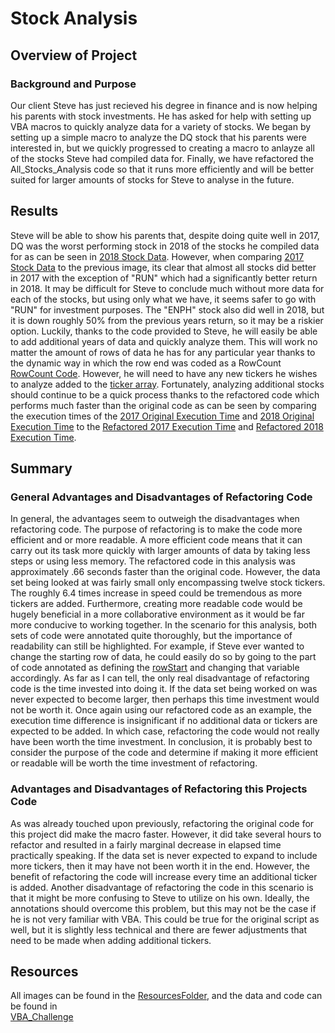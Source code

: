 # Stock Analysis
## Overview of Project
### Background and Purpose
Our client Steve has just recieved his degree in finance and is now helping his parents with stock investments. He has asked for help with setting up VBA macros to quickly analyze data for a variety of stocks. We began by setting up a simple macro to analyze the DQ stock that his parents were interested in, but we quickly progressed to creating a macro to anlayze all of the stocks Steve had compiled data for. Finally, we have refactored the All_Stocks_Analysis code so that it runs more efficiently and will be better suited for larger amounts of stocks for Steve to analyse in the future. 
## Results
Steve will be able to show his parents that, despite doing quite well in 2017, DQ was the worst performing stock in 2018 of the stocks he compiled data for as can be seen in [2018 Stock Data](https://github.com/MDaily7/Stock-Analysis/blob/main/Challenge/Resources/VBA_Challenge_2018_StockData.png). However, when comparing [2017 Stock Data](https://github.com/MDaily7/Stock-Analysis/blob/main/Challenge/Resources/VBA_Challenge_2017_StockData.png) to the previous image, its clear that almost all stocks did better in 2017 with the exception of "RUN" which had a significantly better return in 2018. It may be difficult for Steve to conclude much without more data for each of the stocks, but using only what we have, it seems safer to go with "RUN" for investment purposes. The "ENPH" stock also did well in 2018, but it is down roughly 50% from the previous years return, so it may be a riskier option. Luckily, thanks to the code provided to Steve, he will easily be able to add additional years of data and quickly analyze them. This will work no matter the amount of rows of data he has for any particular year thanks to the dynamic way in which the row end was coded as a RowCount [RowCount Code](https://github.com/MDaily7/Stock-Analysis/blob/main/Challenge/Resources/RowCountCode.png). However, he will need to have any new  tickers he wishes to analyze added to the [ticker array](https://github.com/MDaily7/Stock-Analysis/blob/main/Challenge/Resources/tickersArray.png). Fortunately, analyzing additional stocks should continue to be a quick process thanks to the refactored code which performs much faster than the original code as can be seen by comparing the execution times of the [2017 Original Execution Time](https://github.com/MDaily7/Stock-Analysis/blob/main/Challenge/Resources/VBA_Original_2017.png) and [2018 Original Execution Time](https://github.com/MDaily7/Stock-Analysis/blob/main/Challenge/Resources/VBA_Original_2018.png) to the [Refactored 2017 Execution Time](https://github.com/MDaily7/Stock-Analysis/blob/main/Challenge/Resources/VBA_Challenge_2017.png) and [Refactored 2018 Execution Time](https://github.com/MDaily7/Stock-Analysis/blob/main/Challenge/Resources/VBA_Challenge_2018.png). 
## Summary
### General Advantages and Disadvantages of Refactoring Code
In general, the advantages seem to outweigh the disadvantages when refactoring code. The purpose of refactoring is to make the code more efficient and or more readable. A more efficient code means that it can carry out its task more quickly with larger amounts of data by taking less steps or using less memory. The refactored code in this analysis was approximately .66 seconds faster than the original code. However, the data set being looked at was fairly small only encompassing twelve stock tickers. The roughly 6.4 times increase in speed could be tremendous as more tickers are added. Furthermore, creating more readable code would be hugely beneficial in a more collaborative environment as it would be far more conducive to working together. In the scenario for this analysis, both sets of code were annotated quite thoroughly, but the importance of readability can still be highlighted. For example, if Steve ever wanted to change the starting row of data, he could easily do so by going to the part of code annotated as defining the [rowStart](https://github.com/MDaily7/Stock-Analysis/blob/main/Challenge/Resources/rowStart%20definition%20annotation.png) and changing that variable accordingly. As far as I can tell, the only real disadvantage of refactoring code is the time invested into doing it. If the data set being worked on was never expected to become larger, then perhaps this time investment would not be worth it. Once again using our refactored code as an example, the execution time difference is insignificant if no additional data or tickers are expected to be added. In which case, refactoring the code would not really have been worth the time investment. In conclusion, it is probably best to consider the purpose of the code and determine if making it more efficient or readable will be worth the time investment of refactoring. 
### Advantages and Disadvantages of Refactoring this Projects Code
As was already touched upon previously, refactoring the original code for this project did make the macro faster. However, it did take several hours to refactor and resulted in a fairly marginal decrease in elapsed time practically speaking. If the data set is never expected to expand to include more tickers, then it may have not been worth it in the end. However, the benefit of refactoring the code will increase every time an additional ticker is added. Another disadvantage of refactoring the code in this scenario is that it might be more confusing to Steve to utilize on his own. Ideally, the annotations should overcome this problem, but this may not be the case if he is not very familiar with VBA. This could be true for the original script as well, but it is slightly less technical and there are fewer adjustments that need to be made when adding additional tickers.
## Resources
All images can be found in the [ResourcesFolder](https://github.com/MDaily7/Stock-Analysis/tree/main/Challenge/Resources), and the data and code can be found in  
[VBA_Challenge](https://github.com/MDaily7/Stock-Analysis/blob/main/Challenge/VBA_Challenge.xlsm)
